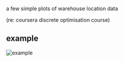 a few simple plots of warehouse location data

(re: coursera discrete optimisation course)

example
-------

![example](https://raw.github.com/fcostin/coursera_wl_viz/master/example_wl_2000_1.png)
